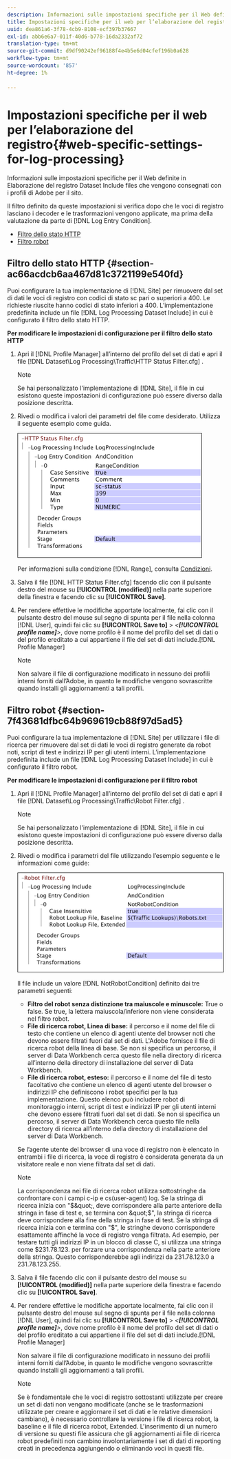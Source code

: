 ```yaml
---
description: Informazioni sulle impostazioni specifiche per il Web definite in Elaborazione del registro Dataset Include files che vengono consegnati con i profili di Adobe per il sito.
title: Impostazioni specifiche per il web per l’elaborazione del registro
uuid: dea861a6-3f78-4cb9-8108-ecf397b37667
exl-id: abb6e6a7-011f-40d6-b778-16da2332af72
translation-type: tm+mt
source-git-commit: d9df90242ef96188f4e4b5e6d04cfef196b0a628
workflow-type: tm+mt
source-wordcount: '857'
ht-degree: 1%

---
```


# Impostazioni specifiche per il web per l’elaborazione del registro{#web-specific-settings-for-log-processing}

Informazioni sulle impostazioni specifiche per il Web definite in Elaborazione del registro Dataset Include files che vengono consegnati con i profili di Adobe per il sito.

Il filtro definito da queste impostazioni si verifica dopo che le voci di registro lasciano i decoder e le trasformazioni vengono applicate, ma prima della valutazione da parte di [!DNL Log Entry Condition].

* [Filtro dello stato HTTP](../../../home/c-dataset-const-proc/c-config-web-data/c-web-spec-log-proc.md#section-ac66acdcb6aa467d81c3721199e540fd)
* [Filtro robot](../../../home/c-dataset-const-proc/c-config-web-data/c-web-spec-log-proc.md#section-7f43681dfbc64b969619cb88f97d5ad5)

## Filtro dello stato HTTP {#section-ac66acdcb6aa467d81c3721199e540fd}

Puoi configurare la tua implementazione di [!DNL Site] per rimuovere dal set di dati le voci di registro con codici di stato sc pari o superiori a 400. Le richieste riuscite hanno codici di stato inferiori a 400. L’implementazione predefinita include un file [!DNL Log Processing Dataset Include] in cui è configurato il filtro dello stato HTTP.

**Per modificare le impostazioni di configurazione per il filtro dello stato HTTP**

1. Apri il [!DNL Profile Manager] all’interno del profilo del set di dati e apri il file [!DNL Dataset\Log Processing\Traffic\HTTP Status Filter.cfg] .

   >[!NOTE]
   >
   >Se hai personalizzato l&#39;implementazione di [!DNL Site], il file in cui esistono queste impostazioni di configurazione può essere diverso dalla posizione descritta.

1. Rivedi o modifica i valori dei parametri del file come desiderato. Utilizza il seguente esempio come guida.

   ![](assets/cfg_WebParameters_HTTPStatusFilter.png)

   Per informazioni sulla condizione [!DNL Range], consulta [Condizioni](../../../home/c-dataset-const-proc/c-conditions/c-abt-cond.md).

1. Salva il file [!DNL HTTP Status Filter.cfg] facendo clic con il pulsante destro del mouse su **[!UICONTROL (modified)]** nella parte superiore della finestra e facendo clic su **[!UICONTROL Save]**.

1. Per rendere effettive le modifiche apportate localmente, fai clic con il pulsante destro del mouse sul segno di spunta per il file nella colonna [!DNL User], quindi fai clic su **[!UICONTROL Save to]** > *&lt;**[!UICONTROL profile name]**>*, dove nome profilo è il nome del profilo del set di dati o del profilo ereditato a cui appartiene il file del set di dati include.[!DNL Profile Manager]

   >[!NOTE]
   >
   >Non salvare il file di configurazione modificato in nessuno dei profili interni forniti dall’Adobe, in quanto le modifiche vengono sovrascritte quando installi gli aggiornamenti a tali profili.

## Filtro robot {#section-7f43681dfbc64b969619cb88f97d5ad5}

Puoi configurare la tua implementazione di [!DNL Site] per utilizzare i file di ricerca per rimuovere dal set di dati le voci di registro generate da robot noti, script di test e indirizzi IP per gli utenti interni. L’implementazione predefinita include un file [!DNL Log Processing Dataset Include] in cui è configurato il filtro robot.

**Per modificare le impostazioni di configurazione per il filtro robot**

1. Apri il [!DNL Profile Manager] all’interno del profilo del set di dati e apri il file [!DNL Dataset\Log Processing\Traffic\Robot Filter.cfg] .

   >[!NOTE]
   >
   >Se hai personalizzato l&#39;implementazione di [!DNL Site], il file in cui esistono queste impostazioni di configurazione può essere diverso dalla posizione descritta.

1. Rivedi o modifica i parametri del file utilizzando l’esempio seguente e le informazioni come guide:

   ![](assets/cfg_WebParameters_RobotFilter.png)

   Il file include un valore [!DNL NotRobotCondition] definito dai tre parametri seguenti:

   * **Filtro del robot senza distinzione tra maiuscole e minuscole:** True o false. Se true, la lettera maiuscola/inferiore non viene considerata nel filtro robot.
   * **File di ricerca robot, Linea di base:** il percorso e il nome del file di testo che contiene un elenco di agenti utente del browser noti che devono essere filtrati fuori dal set di dati. L&#39;Adobe fornisce il file di ricerca robot della linea di base. Se non si specifica un percorso, il server di Data Workbench cerca questo file nella directory di ricerca all’interno della directory di installazione del server di Data Workbench.
   * **File di ricerca robot, esteso:** il percorso e il nome del file di testo facoltativo che contiene un elenco di agenti utente del browser o indirizzi IP che definiscono i robot specifici per la tua implementazione. Questo elenco può includere robot di monitoraggio interni, script di test e indirizzi IP per gli utenti interni che devono essere filtrati fuori dal set di dati. Se non si specifica un percorso, il server di Data Workbench cerca questo file nella directory di ricerca all’interno della directory di installazione del server di Data Workbench.

   Se l’agente utente del browser di una voce di registro non è elencato in entrambi i file di ricerca, la voce di registro è considerata generata da un visitatore reale e non viene filtrata dal set di dati.

   >[!NOTE]
   >
   >La corrispondenza nei file di ricerca robot utilizza sottostringhe da confrontare con i campi c-ip e cs(user-agent) log. Se la stringa di ricerca inizia con &quot;$&quot;, deve corrispondere alla parte anteriore della stringa in fase di test e, se termina con &quot;$&quot;, la stringa di ricerca deve corrispondere alla fine della stringa in fase di test. Se la stringa di ricerca inizia con e termina con &quot;$&quot;, le stringhe devono corrispondere esattamente affinché la voce di registro venga filtrata. Ad esempio, per testare tutti gli indirizzi IP in un blocco di classe C, si utilizza una stringa come $231.78.123. per forzare una corrispondenza nella parte anteriore della stringa. Questo corrisponderebbe agli indirizzi da 231.78.123.0 a 231.78.123.255.

1. Salva il file facendo clic con il pulsante destro del mouse su **[!UICONTROL (modified)]** nella parte superiore della finestra e facendo clic su **[!UICONTROL Save]**.

1. Per rendere effettive le modifiche apportate localmente, fai clic con il pulsante destro del mouse sul segno di spunta per il file nella colonna [!DNL User], quindi fai clic su **[!UICONTROL Save to]** > *&lt;**[!UICONTROL profile name]**>*, dove nome profilo è il nome del profilo del set di dati o del profilo ereditato a cui appartiene il file del set di dati include.[!DNL Profile Manager]

   Non salvare il file di configurazione modificato in nessuno dei profili interni forniti dall’Adobe, in quanto le modifiche vengono sovrascritte quando installi gli aggiornamenti a tali profili.

   >[!NOTE]
   >
   >Se è fondamentale che le voci di registro sottostanti utilizzate per creare un set di dati non vengano modificate (anche se le trasformazioni utilizzate per creare e aggiornare il set di dati e le relative dimensioni cambiano), è necessario controllare la versione i file di ricerca robot, la baseline e il file di ricerca robot, Extended. L&#39;inserimento di un numero di versione su questi file assicura che gli aggiornamenti ai file di ricerca robot predefiniti non cambino involontariamente i set di dati di reporting creati in precedenza aggiungendo o eliminando voci in questi file.
